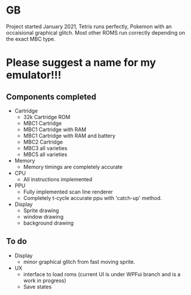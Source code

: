 # GB
Project started January 2021, Tetris runs perfectly, Pokemon with an occaisional graphical glitch. Most other ROMS run correctly depending on the exact MBC type.

# Please suggest a name for my emulator!!!

## Components completed
* Cartridge
  + 32k Cartridge ROM
  + MBC1 Cartridge
  + MBC1 Cartridge with RAM
  + MBC1 Cartridge with RAM and battery
  + MBC2 Cartridge
  + MBC3 all varieties
  + MBC5 all varieties
* Memory
   + Memory timings are completely accurate
* CPU
  + All instructions implemented
* PPU
  + Fully implemented scan line renderer
  + Completely t-cycle accurate ppu with 'catch-up' method.
* Display
  + Sprite drawing
  + window drawing
  + background drawing
  
## To do
* Display
  + minor graphical glitch from fast moving sprite.
* UX
  + interface to load roms (current UI is under WPFui branch and is a work in progress)
  + Save states

